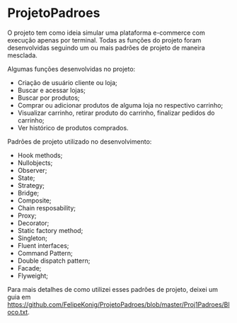 # ProjetoPadroes

O projeto tem como ideia simular uma plataforma e-commerce com execução apenas por terminal. Todas as funções do projeto foram desenvolvidas seguindo 
um ou mais padrões de projeto de maneira mesclada.

Algumas funções desenvolvidas no projeto:

- Criação de usuário cliente ou loja;
- Buscar e acessar lojas;
- Buscar por produtos;
- Comprar ou adicionar produtos de alguma loja no respectivo carrinho;
- Visualizar carrinho, retirar produto do carrinho, finalizar pedidos do carrinho;
- Ver histórico de produtos comprados.

Padrões de projeto utilizado no desenvolvimento:

- Hook methods;			
- Nullobjects;			
- Observer;		
- State;
- Strategy;				
- Bridge;
- Composite;	
- Chain resposability;
- Proxy;
- Decorator;
- Static factory method;
- Singleton;
- Fluent interfaces;		
- Command Pattern;	
- Double dispatch pattern;	
- Facade;
- Flyweight;

Para mais detalhes de como utilizei esses padrões de projeto, deixei um guia em https://github.com/FelipeKonig/ProjetoPadroes/blob/master/Proj1Padroes/Bloco.txt. 
